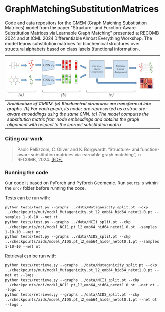 # GraphMatchingSubstitutionMatrices

Code and data repository for the GMSM (Graph Matching Substitution Matrices) model from the paper "Structure- and Function-Aware Substitution Matrices via Learnable Graph Matching" presented at RECOMB 2024 and at ICML 2024 Differentiable Almost Everything Workshop. The model learns substitution matrices for biochemical structures over structural alphabets based on class labels (functional information).

| ![](imgs/Figure1.png) |
|:--| 
| *Architecture of GMSM. (a) Biochemical structures are transformed into graphs. (b) For each graph, its nodes are represented as a structure-aware embeddings using the same GNN. (c) The model computes the substitution matrix from node embeddings and obtains the graph alignment with respect to the learned substitution matrix.*|


### Citing our work
> Paolo Pellizzoni, C. Oliver and K. Borgwardt. “Structure- and function-aware substitution matrices via learnable graph matching”, in RECOMB, 2024. [[PDF]](https://link.springer.com/chapter/10.1007/978-1-0716-3989-4_18)



### Running the code

Our code is based on PyTorch and PyTorch Geometric. 
Run ```source s``` within the ```src/``` folder before running the code.

Tests can be run with:

    python tests/test.py --graphs ../data/Mutagenicity_split.pt --ckp ../checkpoints/mut/model_Mutagenicity.pt_l2_emb64_hid64_netot1.0.pt --samples 1-10-10 --net ot
    python tests/test.py --graphs ../data/NCI1_split.pt --ckp ../checkpoints/nci/model_NCI1.pt_l2_emb64_hid64_netot1.0.pt --samples 1-10-10 --net ot
    python tests/test.py --graphs ../data/AIDS_split.pt --ckp ../checkpoints/aids/model_AIDS.pt_l2_emb64_hid64_netot0.1.pt --samples 1-10-10 --net ot

Retrieval can be run with:

    python tests/retrieve.py --graphs ../data/Mutagenicity_split.pt --ckp ../checkpoints/mut/model_Mutagenicity.pt_l2_emb64_hid64_netot1.0.pt --net ot --logs .
    python tests/retrieve.py --graphs ../data/NCI1_split.pt --ckp ../checkpoints/nci/model_NCI1.pt_l2_emb64_hid64_netot1.0.pt --net ot --logs .
    python tests/retrieve.py --graphs ../data/AIDS_split.pt --ckp ../checkpoints/aids/model_AIDS.pt_l2_emb64_hid64_netot0.1.pt --net ot --logs .
